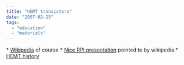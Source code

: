 ```yaml
---
title: "HEMT transistors"
date: "2007-02-25"
tags: 
  - "education"
  - "materials"
---
```


\* [Wikipedia](http://en.wikipedia.org/wiki/HEMT) of course \* [Nice RPI presentation](http://nina.ecse.rpi.edu/shur/sdm2/Notes/Notespdf/18HFET.pdf) pointed to by wikipedia \* [HEMT history](http://eesof.tm.agilent.com/docs/iccap2002/MDLGBOOK/7DEVICE_MODELING/3TRANSISTORS/0History/HEMTHistory.pdf)

